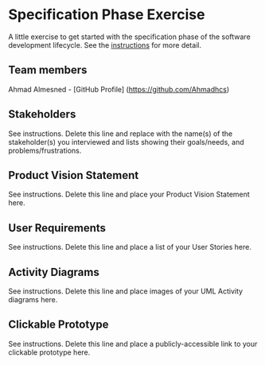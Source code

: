 # Specification Phase Exercise

A little exercise to get started with the specification phase of the software development lifecycle. See the [instructions](instructions.md) for more detail.

## Team members

Ahmad Almesned - [GitHub Profile] (https://github.com/Ahmadhcs)
## Stakeholders

See instructions. Delete this line and replace with the name(s) of the stakeholder(s) you interviewed and lists showing their goals/needs, and problems/frustrations.

## Product Vision Statement

See instructions. Delete this line and place your Product Vision Statement here.

## User Requirements

See instructions. Delete this line and place a list of your User Stories here.

## Activity Diagrams

See instructions. Delete this line and place images of your UML Activity diagrams here.

## Clickable Prototype

See instructions. Delete this line and place a publicly-accessible link to your clickable prototype here.
